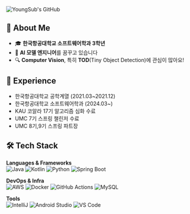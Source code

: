  <div class="header">
      <img src="https://capsule-render.vercel.app/api?type=transparent&fontColor=3B82F6&text=YoungSub's%20GitHub%20&height=150&fontSize=60&descAlignY=75&descAlign=60" alt="YoungSub's GitHub">
    </div>

## 🎯 About Me
- 🎓 **한국항공대학교 소프트웨어학과 3학년**
- 💼 **AI 모델 엔지니어**를 꿈꾸고 있습니다
- 🔍 **Computer Vision**, 특히 **TOD**(Tiny Object Detection)에 관심이 많아요!

## 💼 Experience
- 한국항공대학교 공학계열 (2021.03~2021.12)
- 한국항공대학교 소프트웨어학과 (2024.03~)
- KAU 코알라 17기 알고리즘 심화 수료
- UMC 7기 스프링 챌린저 수료
- UMC 8기,9기 스프링 파트장 


## 🛠 Tech Stack
**Languages & Frameworks**  
![Java](https://img.shields.io/badge/Java-007396?style=flat&logo=openjdk&logoColor=white)
![Kotlin](https://img.shields.io/badge/Kotlin-7F52FF?style=flat&logo=kotlin&logoColor=white)
![Python](https://img.shields.io/badge/Python-3776AB?style=flat&logo=python&logoColor=white)
![Spring Boot](https://img.shields.io/badge/SpringBoot-6DB33F?style=flat&logo=springboot&logoColor=white)

**DevOps & Infra**  
![AWS](https://img.shields.io/badge/AWS-232F3E?style=flat&logo=amazonaws&logoColor=white)
![Docker](https://img.shields.io/badge/Docker-2496ED?style=flat&logo=docker&logoColor=white)
![GitHub Actions](https://img.shields.io/badge/GitHub%20Actions-2088FF?style=flat&logo=githubactions&logoColor=white)
![MySQL](https://img.shields.io/badge/MySQL-4479A1?style=flat&logo=mysql&logoColor=white)

**Tools**  
![IntelliJ](https://img.shields.io/badge/IntelliJ_IDEA-000000?style=flat&logo=intellijidea&logoColor=white)
![Android Studio](https://img.shields.io/badge/Android%20Studio-3DDC84?style=flat&logo=androidstudio&logoColor=white)
![VS Code](https://img.shields.io/badge/VS%20Code-007ACC?style=flat&logo=visualstudiocode&logoColor=white)
